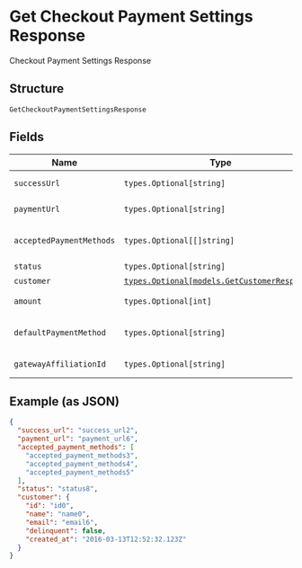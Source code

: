 
# Get Checkout Payment Settings Response

Checkout Payment Settings Response

## Structure

`GetCheckoutPaymentSettingsResponse`

## Fields

| Name | Type | Tags | Description |
|  --- | --- | --- | --- |
| `successUrl` | `types.Optional[string]` | Optional | Success Url |
| `paymentUrl` | `types.Optional[string]` | Optional | Payment Url |
| `acceptedPaymentMethods` | `types.Optional[[]string]` | Optional | Accepted Payment Methods |
| `status` | `types.Optional[string]` | Optional | Status |
| `customer` | [`types.Optional[models.GetCustomerResponse]`](../../doc/models/get-customer-response.md) | Optional | Customer |
| `amount` | `types.Optional[int]` | Optional | Payment amount |
| `defaultPaymentMethod` | `types.Optional[string]` | Optional | Default Payment Method |
| `gatewayAffiliationId` | `types.Optional[string]` | Optional | Gateway Affiliation Id |

## Example (as JSON)

```json
{
  "success_url": "success_url2",
  "payment_url": "payment_url6",
  "accepted_payment_methods": [
    "accepted_payment_methods3",
    "accepted_payment_methods4",
    "accepted_payment_methods5"
  ],
  "status": "status8",
  "customer": {
    "id": "id0",
    "name": "name0",
    "email": "email6",
    "delinquent": false,
    "created_at": "2016-03-13T12:52:32.123Z"
  }
}
```

